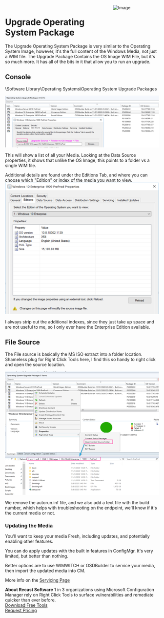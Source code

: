 <img style="float: right;" src="https://docs.recastsoftware.com/media/Recast-Logo-Dark_Horizontal_nav.png"  alt="Image" height="43" width="150">

# Upgrade Operating System Package

The Upgrade Operating System Package is very similar to the Operating System Image, however, it's the full content of the Windows Media, not just a WIM file.  The Upgrade Package Contains the OS Image WIM File, but it's so much more.  It has all of the bits in it that allow you to run an upgrade.

## Console

\Software Library\Operating Systems\Operating System Upgrade Packages

[![UpgradeOSMedia 01](media/UpgradeOSMedia01.png)](media/UpgradeOSMedia01.png)

This will show a list of all your Media.  Looking at the Data Source properties, it shows that unlike the OS Image, this points to a folder vs a single WIM file.

Additional details are found under the Editions Tab, and where you can choose which "Edition" or index of the media you want to view.
[![UpgradeOSMedia 02](media/UpgradeOSMedia02.png)](media/UpgradeOSMedia02.png)

I always strip out the additional indexes, since they just take up space and are not useful to me, so I only ever have the Enterprise Edition available.

## File Source

The File source is basically the MS ISO extract into a folder location.  Shameless plug for Right Click Tools here, I find this so handy to right click and open the source location.

[![UpgradeOSMedia 03](media/UpgradeOSMedia03.png)](media/UpgradeOSMedia03.png)

We remove the autorun.inf file, and we also add a text file with the build number, which helps with troubleshooting on the endpoint, we'll know if it's the current media or not.

### Updating the Media

You'll want to keep your media Fresh, including updates, and potentially enabling other features.

You can do apply updates with the built in features in ConfigMgr.  It's very limited, but better than nothing.

Better options are to use WIMWITCH or OSDBuilder to service your media, then import the updated media into CM.

More info on the [Servicing Page](SCCM-Content-Servicing-Media.md)

**About Recast Software**
1 in 3 organizations using Microsoft Configuration Manager rely on Right Click Tools to surface vulnerabilities and remediate quicker than ever before.  
[Download Free Tools](https://www.recastsoftware.com/?utm_source=cmdocs&utm_medium=referral&utm_campaign=cmdocs#formarea)  
[Request Pricing](https://www.recastsoftware.com/pricing?utm_source=cmdocs&utm_medium=referral&utm_campaign=cmdocs)